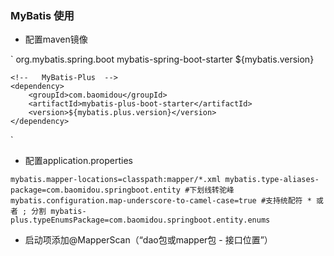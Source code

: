 ### MyBatis 使用
- 配置maven镜像

`
    <!--  Mybatis -->
    <dependency>
        <groupId>org.mybatis.spring.boot</groupId>
        <artifactId>mybatis-spring-boot-starter</artifactId>
        <version>${mybatis.version}</version>
    </dependency>
    
    <!--   MyBatis-Plus  -->
    <dependency>
        <groupId>com.baomidou</groupId>
        <artifactId>mybatis-plus-boot-starter</artifactId>
        <version>${mybatis.plus.version}</version>
    </dependency>
`


- 配置application.properties 


`
mybatis.mapper-locations=classpath:mapper/*.xml
mybatis.type-aliases-package=com.baomidou.springboot.entity
#下划线转驼峰
mybatis.configuration.map-underscore-to-camel-case=true
#支持统配符 * 或者 ; 分割
mybatis-plus.typeEnumsPackage=com.baomidou.springboot.entity.enums
`

- 启动项添加@MapperScan（“dao包或mapper包 - 接口位置”）


